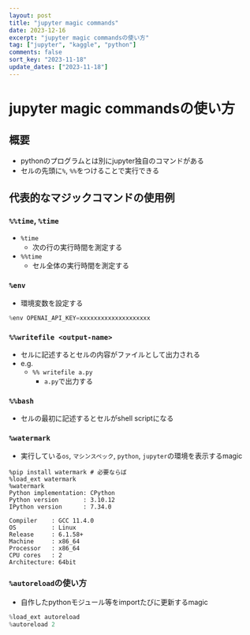 ```yaml
---
layout: post
title: "jupyter magic commands"
date: 2023-12-16
excerpt: "jupyter magic commandsの使い方"
tag: ["jupyter", "kaggle", "python"]
comments: false
sort_key: "2023-11-18"
update_dates: ["2023-11-18"]
---
```


# jupyter magic commandsの使い方

## 概要
 - pythonのプログラムとは別にjupyter独自のコマンドがある
 - セルの先頭に`%`, `%%`をつけることで実行できる

## 代表的なマジックコマンドの使用例

### `%%time`, `%time`
 - `%time`
   - 次の行の実行時間を測定する
 - `%%time`
   - セル全体の実行時間を測定する

### `%env`
 - 環境変数を設定する

```python
%env OPENAI_API_KEY=xxxxxxxxxxxxxxxxxxxx
```

### `%%writefile <output-name>`
 - セルに記述するとセルの内容がファイルとして出力される
 - e.g.
   - `%% writefile a.py`
     - `a.py`で出力する

### `%%bash`
 - セルの最初に記述するとセルがshell scriptになる

### `%watermark`
 - 実行している`os`, `マシンスペック`, `python`, `jupyter`の環境を表示するmagic

```console
%pip install watermark # 必要ならば
%load_ext watermark
%watermark
Python implementation: CPython
Python version       : 3.10.12
IPython version      : 7.34.0

Compiler    : GCC 11.4.0
OS          : Linux
Release     : 6.1.58+
Machine     : x86_64
Processor   : x86_64
CPU cores   : 2
Architecture: 64bit
```

### `%autoreload`の使い方
 - 自作したpythonモジュール等をimportたびに更新するmagic

```python
%load_ext autoreload
%autoreload 2
```
